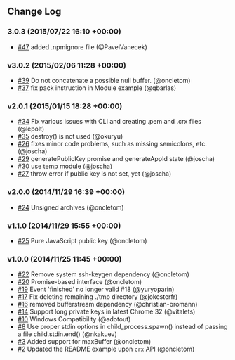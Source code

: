 ## Change Log

### 3.0.3 (2015/07/22 16:10 +00:00)
- [#47](https://github.com/oncletom/crx/pull/47) added .npmignore file (@PavelVanecek)

### v3.0.2 (2015/02/06 11:28 +00:00)
- [#39](https://github.com/oncletom/crx/pull/39) Do not concatenate a possible null buffer. (@oncletom)
- [#37](https://github.com/oncletom/crx/pull/37) fix pack instruction in Module example (@qbarlas)

### v2.0.1 (2015/01/15 18:28 +00:00)
- [#34](https://github.com/oncletom/crx/pull/34) Fix various issues with CLI and creating .pem and .crx files (@lepolt)
- [#35](https://github.com/oncletom/crx/pull/35) destroy() is not used (@okuryu)
- [#26](https://github.com/oncletom/crx/pull/26) fixes minor code problems, such as missing semicolons, etc. (@joscha)
- [#29](https://github.com/oncletom/crx/pull/29) generatePublicKey promise and generateAppId state (@joscha)
- [#30](https://github.com/oncletom/crx/pull/30) use temp module (@joscha)
- [#27](https://github.com/oncletom/crx/pull/27) throw error if public key is not set, yet (@joscha)

### v2.0.0 (2014/11/29 16:39 +00:00)
- [#24](https://github.com/oncletom/crx/pull/24) Unsigned archives (@oncletom)

### v1.1.0 (2014/11/29 15:55 +00:00)
- [#25](https://github.com/oncletom/crx/pull/25) Pure JavaScript public key (@oncletom)

### v1.0.0 (2014/11/25 11:45 +00:00)
- [#22](https://github.com/oncletom/crx/pull/22) Remove system ssh-keygen dependency (@oncletom)
- [#20](https://github.com/oncletom/crx/pull/20) Promise-based interface (@oncletom)
- [#19](https://github.com/oncletom/crx/pull/19) Event 'finished' no longer valid #18 (@yuryoparin)
- [#17](https://github.com/oncletom/crx/pull/17) Fix deleting remaining ./tmp directory (@jokesterfr)
- [#16](https://github.com/oncletom/crx/pull/16) removed bufferstream dependency (@christian-bromann)
- [#14](https://github.com/oncletom/crx/pull/14) Support long private keys in latest Chrome 32 (@vitalets)
- [#10](https://github.com/oncletom/crx/pull/10) Windows Compatibility (@adotout)
- [#8](https://github.com/oncletom/crx/pull/8) Use proper stdin options in child_process.spawn() instead of passing a file child.stdin.end() (@nkakuev)
- [#3](https://github.com/oncletom/crx/pull/3) Added support for maxBuffer (@oncletom)
- [#2](https://github.com/oncletom/crx/pull/2) Updated the README example upon `crx` API (@oncletom)
